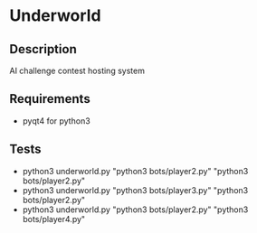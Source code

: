 Underworld
==========

Description
------------
AI challenge contest hosting system

Requirements
------------
* pyqt4 for python3

Tests
-----
* python3 underworld.py "python3 bots/player2.py" "python3 bots/player2.py"
* python3 underworld.py "python3 bots/player3.py" "python3 bots/player2.py"
* python3 underworld.py "python3 bots/player2.py" "python3 bots/player4.py"
